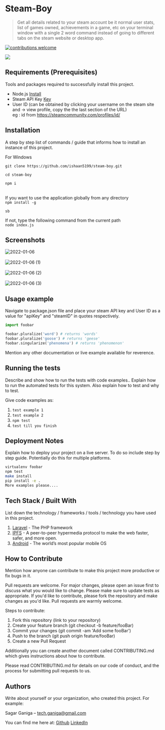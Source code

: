 # Steam-Boy
> Get all details related to your steam account be it normal user stats, list of games owned, achievements in a game, etc on your terminal window with a single 2 word command instead of going to different tabs on the steam website or desktop app. 

[![contributions welcome](https://img.shields.io/badge/contributions-welcome-brightgreen.svg?style=flat)](https://github.com/dwyl/esta/issues)


![](https://user-images.githubusercontent.com/78961353/148427834-7a4a3bcf-b285-4de2-9df1-39d9fc2daa38.gif)


## Requirements  (Prerequisites)
Tools and packages required to successfully install this project.
* Node.js [Install](https://nodejs.org/en/)
* Steam API Key [Key](https://steamcommunity.com/dev/apikey)
* User ID (can be obtained by clicking your username on the steam site and -> view profile, copy the the last section of the URL) <br>eg : id from  https://steamcommunity.com/profiles/id/

## Installation
A step by step list of commands / guide that informs how to install an instance of this project. 

For Windows

`git clone https://github.com/ishaan5199/steam-boy.git`

`cd steam-boy`

`npm i`

<br>If you want to use the application globally from any directory<br>
`npm install -g`

`sb`

If not, type the following command from the current path<br>
`node index.js`
 
## Screenshots
![2022-01-06](https://user-images.githubusercontent.com/78961353/148432826-adaec880-3ac4-4025-b315-7376ab557724.png)<br><br>
![2022-01-06 (1)](https://user-images.githubusercontent.com/78961353/148433045-55171fce-1dbd-4607-9d85-09c86afef3eb.jpg)<br><br>
![2022-01-06 (2)](https://user-images.githubusercontent.com/78961353/148433199-111d5936-79a2-43ab-8229-522c7f34bf4c.png)<br><br>
![2022-01-06 (3)](https://user-images.githubusercontent.com/78961353/148433139-409b8b8a-a5f6-44a2-9645-5bc32a4ee9f3.png)

## Usage example
Navigate to package.json file and place your steam API key and User ID as a value for "apiKey" and "steamID" in quotes respectively.
```python
import foobar

foobar.pluralize('word') # returns 'words'
foobar.pluralize('goose') # returns 'geese'
foobar.singularize('phenomena') # returns 'phenomenon'
``` 

Mention any other documentation or live example available for reverence.

## Running the tests
Describe and show how to run the tests with code examples.. Explain how to run the automated tests for this system.  Also explain how to test and why to test.

Give code examples as:
1. `test example 1`
2. `test example 2`
3. `npm test`
4. `test till you finish`

## Deployment Notes
Explain how to deploy your project  on a live server. To do so include step by step guide. Potentially do this for multiple platforms. 
```sh
virtualenv foobar
npm test
make install 
pip install -e .
More examples please....
```

## Tech Stack / Built With
List down the technology / frameworks / tools / technology you have used in this project.
1. [Laravel](https://laravel.com/) - The PHP framework
2. [IPFS](https://ipfs.io/)  - A peer-to-peer hypermedia protocol to make the web faster, safer, and more open. 
3. [Android](https://www.android.com/) - The world’s most popular mobile OS

## How to Contribute
Mention how anyone can contribute to make this project more productive or fix bugs in it.  

Pull requests are welcome. For major changes, please open an issue first to discuss what you would like to change. Please make sure to update tests as appropriate. If you'd like to contribute, please fork the repository and make changes as you'd like. Pull requests are warmly welcome.

Steps to contribute:
1. Fork this repository (link to your repository)
2. Create your feature branch (git checkout -b feature/fooBar)
3. Commit your changes (git commit -am 'Add some fooBar')
4. Push to the branch (git push origin feature/fooBar)
5. Create a new Pull Request

Additionally you can create another document called CONTRIBUTING.md which gives instructions about how to contribute. 

Please read CONTRIBUTING.md for details on our code of conduct, and the process for submitting pull requests to us.

## Authors
Write about yourself or your organization, who created this project. For example:
 
Sagar Ganiga  – tech.ganiga@gmail.com
 
 You can find me here at:
[Github](https://github.com/SagarGaniga)
[LinkedIn](https://www.linkedin.com/in/sagar-ganiga/)
